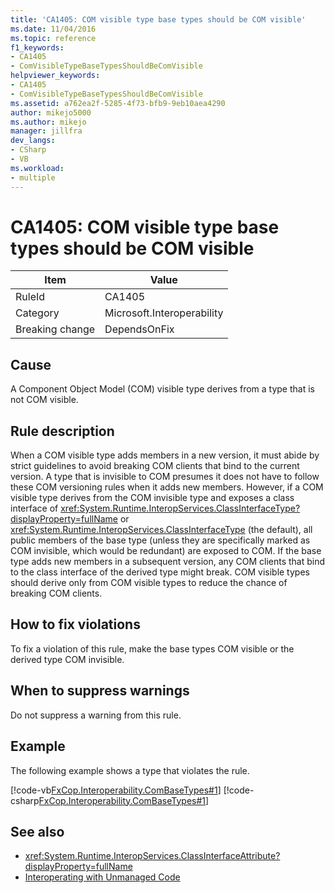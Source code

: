 ```yaml
---
title: 'CA1405: COM visible type base types should be COM visible'
ms.date: 11/04/2016
ms.topic: reference
f1_keywords:
- CA1405
- ComVisibleTypeBaseTypesShouldBeComVisible
helpviewer_keywords:
- CA1405
- ComVisibleTypeBaseTypesShouldBeComVisible
ms.assetid: a762ea2f-5285-4f73-bfb9-9eb10aea4290
author: mikejo5000
ms.author: mikejo
manager: jillfra
dev_langs:
- CSharp
- VB
ms.workload:
- multiple
---
```

# CA1405: COM visible type base types should be COM visible

|Item|Value|
|-|-|
|RuleId|CA1405|
|Category|Microsoft.Interoperability|
|Breaking change|DependsOnFix|

## Cause
A Component Object Model (COM) visible type derives from a type that is not COM visible.

## Rule description
When a COM visible type adds members in a new version, it must abide by strict guidelines to avoid breaking COM clients that bind to the current version. A type that is invisible to COM presumes it does not have to follow these COM versioning rules when it adds new members. However, if a COM visible type derives from the COM invisible type and exposes a class interface of <xref:System.Runtime.InteropServices.ClassInterfaceType?displayProperty=fullName> or <xref:System.Runtime.InteropServices.ClassInterfaceType> (the default), all public members of the base type (unless they are specifically marked as COM invisible, which would be redundant) are exposed to COM. If the base type adds new members in a subsequent version, any COM clients that bind to the class interface of the derived type might break. COM visible types should derive only from COM visible types to reduce the chance of breaking COM clients.

## How to fix violations
To fix a violation of this rule, make the base types COM visible or the derived type COM invisible.

## When to suppress warnings
Do not suppress a warning from this rule.

## Example
The following example shows a type that violates the rule.

[!code-vb[FxCop.Interoperability.ComBaseTypes#1](../code-quality/codesnippet/VisualBasic/ca1405-com-visible-type-base-types-should-be-com-visible_1.vb)]
[!code-csharp[FxCop.Interoperability.ComBaseTypes#1](../code-quality/codesnippet/CSharp/ca1405-com-visible-type-base-types-should-be-com-visible_1.cs)]

## See also

- <xref:System.Runtime.InteropServices.ClassInterfaceAttribute?displayProperty=fullName>
- [Interoperating with Unmanaged Code](/dotnet/framework/interop/index)
